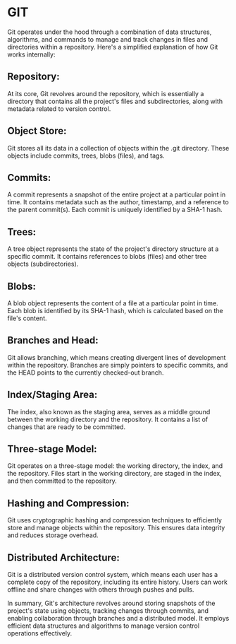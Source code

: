# GIT

Git operates under the hood through a combination of data structures, algorithms, and commands to manage and track changes in files and directories within a repository. Here's a simplified explanation of how Git works internally:

## Repository: 

At its core, Git revolves around the repository, which is essentially a directory that contains all the project's files and subdirectories, along with metadata related to version control.

## Object Store: 

Git stores all its data in a collection of objects within the .git directory. These objects include commits, trees, blobs (files), and tags.

## Commits: 

A commit represents a snapshot of the entire project at a particular point in time. It contains metadata such as the author, timestamp, and a reference to the parent commit(s). Each commit is uniquely identified by a SHA-1 hash.

## Trees: 

A tree object represents the state of the project's directory structure at a specific commit. It contains references to blobs (files) and other tree objects (subdirectories).

## Blobs: 

A blob object represents the content of a file at a particular point in time. Each blob is identified by its SHA-1 hash, which is calculated based on the file's content.

## Branches and Head: 

Git allows branching, which means creating divergent lines of development within the repository. Branches are simply pointers to specific commits, and the HEAD points to the currently checked-out branch.

## Index/Staging Area: 

The index, also known as the staging area, serves as a middle ground between the working directory and the repository. It contains a list of changes that are ready to be committed.

## Three-stage Model: 

Git operates on a three-stage model: the working directory, the index, and the repository. Files start in the working directory, are staged in the index, and then committed to the repository.

## Hashing and Compression: 

Git uses cryptographic hashing and compression techniques to efficiently store and manage objects within the repository. This ensures data integrity and reduces storage overhead.

## Distributed Architecture: 

Git is a distributed version control system, which means each user has a complete copy of the repository, including its entire history. Users can work offline and share changes with others through pushes and pulls.

In summary, Git's architecture revolves around storing snapshots of the project's state using objects, tracking changes through commits, and enabling collaboration through branches and a distributed model. It employs efficient data structures and algorithms to manage version control operations effectively.
